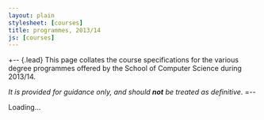 ```yaml
---
layout: plain
stylesheet: [courses]
title: programmes, 2013/14
js: [courses]
---
```


+-- {.lead}
This page collates the course specifications for the various degree programmes offered by the School of Computer Science during 2013/14. 

_It is provided for guidance only, and should **not** be treated as definitive_.
=--


<div id="courses">
Loading...
</div>


<script type="text/javascript">
  $(window).load(function () {
    window.courses.fetch('./courses.json').render("#courses");
  });
</script>
